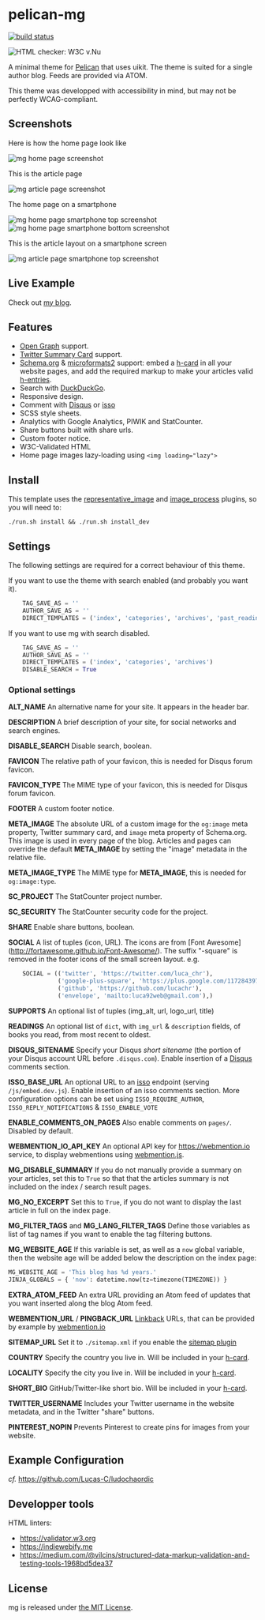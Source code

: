 pelican-mg
==========

[![build status](https://github.com/Lucas-C/pelican-mg/workflows/build/badge.svg)](https://github.com/Lucas-C/pelican-mg/actions?query=branch%3Amaster)

![HTML checker: W3C v.Nu](https://img.shields.io/badge/HTML%20checker-W3C%20v.Nu-green.svg)

A minimal theme for [Pelican](http://blog.getpelican.com/) that uses uikit.
The theme is suited for a single author blog. Feeds are provided via ATOM.

This theme was developped with accessibility in mind, but may not be perfectly WCAG-compliant.


Screenshots
--------------

Here is how the home page look like

![mg home page screenshot](https://raw.githubusercontent.com/lucachr/pelican-mg/master/home-page-screenshot.png)

This is the article page

![mg article page screenshot](https://raw.githubusercontent.com/lucachr/pelican-mg/master/article-screenshot.png)

The home page on a smartphone

![mg home page smartphone top screenshot](https://github.com/lucachr/pelican-mg/blob/master/home-page-smartphone-top.png)
![mg home page smartphone bottom screenshot](https://github.com/lucachr/pelican-mg/blob/master/home-page-smartphone-bottom.png)

This is the article layout on a smartphone screen

![mg article page smartphone top screenshot](https://raw.githubusercontent.com/lucachr/pelican-mg/master/article-page-smartphone-top.png)

Live Example
--------------
Check out [my blog](https://chezsoi.org/lucas).

Features
--------------

* [Open Graph](http://ogp.me) support.
* [Twitter Summary Card](https://dev.twitter.com/cards/types/summary) support.
* [Schema.org](http://schema.org) & [microformats2](https://indieweb.org/microformats) support:
embed a [h-card](http://microformats.org/wiki/h-card) in all your website pages,
and add the required markup to make your articles valid [h-entries](http://microformats.org/wiki/h-entry).
* Search with [DuckDuckGo](https://duckduckgo.com/search_box).
* Responsive design.
* Comment with [Disqus](https://disqus.com) or [isso](https://posativ.org/isso/)
* SCSS style sheets.
* Analytics with Google Analytics, PIWIK and StatCounter.
* Share buttons built with share urls.
* Custom footer notice.
* W3C-Validated HTML
* Home page images lazy-loading using `<img loading="lazy">`

Install
-------
This template uses the [representative_image](https://github.com/getpelican/pelican-plugins/tree/master/representative_image) and [image_process](https://github.com/getpelican/pelican-plugins/tree/master/image_process) plugins, so you will need to:

    ./run.sh install && ./run.sh install_dev


Settings
--------------

The following settings are required for a correct behaviour of this theme.

If you want to use the theme with search enabled (and probably you want it).

```python
    TAG_SAVE_AS = ''
    AUTHOR_SAVE_AS = ''
    DIRECT_TEMPLATES = ('index', 'categories', 'archives', 'past_readings')
```

If you want to use mg with search disabled.

```python
    TAG_SAVE_AS = ''
    AUTHOR_SAVE_AS = ''
    DIRECT_TEMPLATES = ('index', 'categories', 'archives')
    DISABLE_SEARCH = True
```

### Optional settings

**ALT_NAME**
An alternative name for your site. It appears in the header bar.

**DESCRIPTION**
A brief description of your site, for social networks and search engines.

**DISABLE_SEARCH**
Disable search, boolean.

**FAVICON**
The relative path of your favicon, this is needed for Disqus forum favicon.

**FAVICON_TYPE**
The MIME type of your favicon, this is needed for Disqus forum favicon.

**FOOTER**
A custom footer notice.

**META_IMAGE**
The absolute URL of a custom image for the `og:image` meta property, Twitter
summary card, and `image` meta property of Schema.org. This image is used in
every page of the blog. Articles and pages can override the default
**META_IMAGE** by setting the "image" metadata in the relative file.

**META_IMAGE_TYPE**
The MIME type for **META_IMAGE**, this is needed for `og:image:type`.

**SC_PROJECT**
The StatCounter project number.

**SC_SECURITY**
The StatCounter security code for the project.

**SHARE**
Enable share buttons, boolean.

**SOCIAL**
A list of tuples (icon, URL). The icons are from [Font Awesome]
(http://fortawesome.github.io/Font-Awesome/). The suffix "-square" is removed
in the footer icons of the small screen layout.
e.g.
```python
    SOCIAL = (('twitter', 'https://twitter.com/luca_chr'),
              ('google-plus-square', 'https://plus.google.com/117284397605208270870'),
              ('github', 'https://github.com/lucachr'),
              ('envelope', 'mailto:luca92web@gmail.com'),)
```

**SUPPORTS**
An optional list of tuples (img_alt, url, logo_url, title)

**READINGS**
An optional list of `dict`, with `img_url` & `description` fields, of books you read, from most recent to oldest.

**DISQUS_SITENAME**
Specify your Disqus _short sitename_ (the portion of your Disqus account URL before `.disqus.com`).
Enable insertion of a [Disqus](https://disqus.com) comments section.

**ISSO_BASE_URL**
An optional URL to an [isso](https://posativ.org/isso/) endpoint (serving `/js/embed.dev.js`).
Enable insertion of an isso comments section.
More configuration options can be set using `ISSO_REQUIRE_AUTHOR`, `ISSO_REPLY_NOTIFICATIONS` & `ISSO_ENABLE_VOTE`

**ENABLE_COMMENTS_ON_PAGES**
Also enable comments on `pages/`. Disabled by default.

**WEBMENTION_IO_API_KEY**
An optional API key for https://webmention.io service, to display webmentions using [webmention.js](https://github.com/PlaidWeb/webmention.js).

**MG_DISABLE_SUMMARY**
If you do not manually provide a summary on your articles, set this to `True` so that that the articles summary is not included on the index / search result pages.

**MG_NO_EXCERPT**
Set this to `True`, if you do not want to display the last article in full on the index page.

**MG_FILTER_TAGS** and **MG_LANG_FILTER_TAGS**
Define those variables as list of tag names if you want to enable the tag filtering buttons.

**MG_WEBSITE_AGE**
If this variable is set, as well as a `now` global variable, then the website age will be added below the description on the index page:
```python
MG_WEBSITE_AGE = 'This blog has %d years.'
JINJA_GLOBALS = { 'now': datetime.now(tz=timezone(TIMEZONE)) }
```

**EXTRA_ATOM_FEED**
An extra URL providing an Atom feed of updates that you want inserted along the blog Atom feed.

**WEBMENTION_URL** / **PINGBACK_URL**
[Linkback](https://en.wikipedia.org/wiki/Linkback) URLs, that can be provided by example by [webmention.io](https://webmention.io)

**SITEMAP_URL**
Set it to `./sitemap.xml` if you enable the [sitemap plugin](https://github.com/pelican-plugins/sitemap)

**COUNTRY**
Specify the country you live in. Will be included in your [h-card](http://microformats.org/wiki/h-card).

**LOCALITY**
Specify the city you live in. Will be included in your [h-card](http://microformats.org/wiki/h-card).

**SHORT_BIO**
GitHub/Twitter-like short bio. Will be included in your [h-card](http://microformats.org/wiki/h-card).

**TWITTER_USERNAME**
Includes your Twitter username in the website metadata, and in the Twitter "share" buttons.

**PINTEREST_NOPIN**
Prevents Pinterest to create pins for images from your website.

Example Configuration
----------------------

_cf._ <https://github.com/Lucas-C/ludochaordic>

Developper tools
----------------

HTML linters:

* https://validator.w3.org
* https://indiewebify.me
* https://medium.com/@vilcins/structured-data-markup-validation-and-testing-tools-1968bd5dea37

License
---------

mg is released under [the MIT License](http://opensource.org/licenses/MIT).
